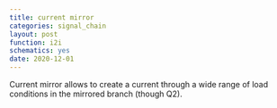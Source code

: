 ```yaml
---
title: current mirror
categories: signal_chain
layout: post
function: i2i
schematics: yes
date: 2020-12-01
---
```


Current mirror allows to create a current through a wide range of load conditions in the mirrored branch (though Q2).